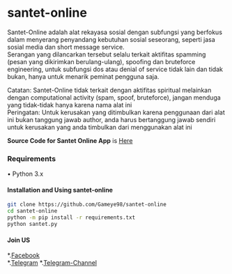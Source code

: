 # santet-online
Santet-Online adalah alat rekayasa sosial dengan subfungsi yang berfokus dalam menyerang penyandang kebutuhan sosial seseorang, seperti jasa sosial media dan short message service.  
Serangan yang dilancarkan tersebut selalu terkait aktifitas spamming (pesan yang dikirimkan berulang-ulang), spoofing dan bruteforce engineering, untuk subfungsi dos atau denial of service tidak lain dan tidak bukan, hanya untuk menarik peminat pengguna saja.

Catatan: Santet-Online tidak terkait dengan aktifitas spiritual melainkan dengan computational activity (spam, spoof, bruteforce), jangan menduga yang tidak-tidak hanya karena nama alat ini  
Peringatan: Untuk kerusakan yang ditimbulkan karena penggunaan dari alat ini bukan tanggung jawab author, anda harus bertanggung jawab sendiri untuk kerusakan yang anda timbulkan dari menggunakan alat ini

**Source Code for Santet Online App** is [Here](https://raw.githubusercontent.com/Gameye98/Gameye98.github.io/master/source/Santet.zip)

### Requirements
• Python 3.x

#### Installation and Using santet-online
```bash
git clone https://github.com/Gameye98/santet-online
cd santet-online
python -m pip install -r requirements.txt
python santet.py
```

#### Join US
*.[Facebook](https://mobile.facebook.com/groups/1704985559810669)  
*.[Telegram](https://t.me/BHSec)
*.[Telegram-Channel](https://t.me/bhs3c)
